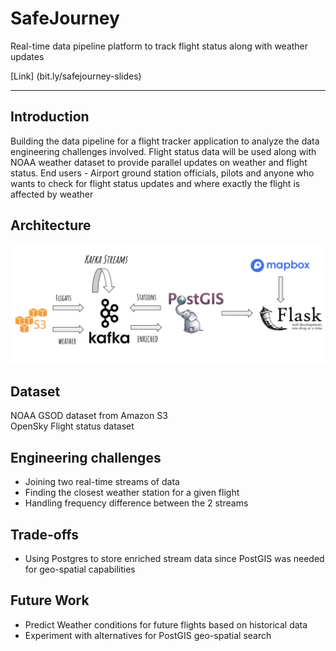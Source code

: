 # SafeJourney
Real-time data pipeline platform to track flight status along with weather updates 

[Link] (bit.ly/safejourney-slides)

<hr/>

## Introduction

Building the data pipeline for a flight tracker application to analyze the data engineering challenges involved.  Flight status data will be used along with NOAA weather dataset to provide parallel updates on weather and flight status. End users - Airport ground station officials, pilots and anyone who wants to check for flight status updates and where exactly the flight is affected by weather

## Architecture

![alt text](architecture.png)

## Dataset

NOAA GSOD dataset from Amazon S3
</br>
OpenSky Flight status dataset

## Engineering challenges

- Joining two real-time streams of data
- Finding the closest weather station for a given flight
- Handling frequency difference between the 2 streams

## Trade-offs

- Using Postgres to store enriched stream data since PostGIS was needed for geo-spatial capabilities

## Future Work

- Predict Weather conditions for future flights based on historical data
- Experiment with alternatives for PostGIS geo-spatial search
